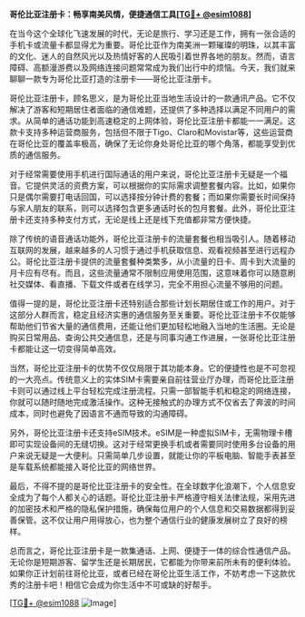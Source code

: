 **哥伦比亚注册卡：畅享南美风情，便捷通信工具[[TG💪+ @esim1088](https://t.me/s/esim1088)]**

在当今这个全球化飞速发展的时代，无论是旅行、学习还是工作，拥有一张合适的手机卡或流量卡都显得尤为重要。哥伦比亚作为南美洲一颗璀璨的明珠，以其丰富的文化、迷人的自然风光以及热情好客的人民吸引着世界各地的朋友。然而，语言障碍、高额漫游费以及网络连接问题常常成为我们出行中的烦恼。今天，我们就来聊聊一款专为哥伦比亚打造的注册卡——哥伦比亚注册卡。

哥伦比亚注册卡，顾名思义，是为哥伦比亚当地生活设计的一款通讯产品。它不仅解决了游客和短期居住者面临的通信难题，还提供了多种选择以满足不同用户的需求。从简单的通话功能到高速稳定的上网体验，哥伦比亚注册卡都能一一满足。这款卡支持多种运营商服务，包括但不限于Tigo、Claro和Movistar等，这些运营商在哥伦比亚的覆盖率极高，确保了无论你身处哥伦比亚的哪个角落，都能享受到优质的通信服务。

对于经常需要使用手机进行国际通话的用户来说，哥伦比亚注册卡无疑是一个福音。它提供灵活的资费方案，可以根据你的实际需求调整套餐内容。比如，如果你只是偶尔需要打电话回国，可以选择按分钟计费的套餐；而如果你需要长时间保持与家人朋友的联系，则可以选择包含更多通话时长的包月套餐。此外，哥伦比亚注册卡还支持多种支付方式，无论是线上还是线下充值都非常方便快捷。

除了传统的语音通话功能外，哥伦比亚注册卡的流量套餐也相当吸引人。随着移动互联网的发展，越来越多的人习惯于通过手机获取信息、观看视频甚至进行远程办公。哥伦比亚注册卡提供的流量套餐种类繁多，从小流量的日卡、周卡到大流量的月卡应有尽有。而且，这些流量通常不限制应用使用范围，这意味着你可以随意刷社交媒体、看直播、下载文件或者在线学习，完全不用担心流量不够用的问题。

值得一提的是，哥伦比亚注册卡还特别适合那些计划长期居住或工作的用户。对于这部分人群而言，稳定且经济实惠的通信服务至关重要。哥伦比亚注册卡不仅能够帮助他们节省大量的通信费用，还能让他们更加轻松地融入当地的生活圈。无论是购买日常用品、查询公共交通信息，还是与同事沟通工作进展，一张哥伦比亚注册卡都能让这一切变得简单高效。

当然，哥伦比亚注册卡的优势不仅仅局限于其功能本身。它的便捷性也是不可忽视的一大亮点。传统意义上的实体SIM卡需要亲自前往营业厅办理，而哥伦比亚注册卡则可以通过线上平台轻松完成注册流程。只需一部智能手机和稳定的网络连接，你就可以随时随地完成激活操作。这种无接触式的办理方式不仅省去了奔波的时间成本，同时也避免了因语言不通而导致的沟通障碍。

另外，哥伦比亚注册卡还支持eSIM技术。eSIM是一种虚拟SIM卡，无需物理卡槽即可实现设备间的无缝切换。这对于经常更换手机或者需要同时使用多台设备的用户来说无疑是一大便利。只需简单几步设置，就能让你的平板电脑、智能手表甚至是车载系统都能接入哥伦比亚的网络世界。

最后，不得不提的是哥伦比亚注册卡的安全性。在全球数字化浪潮下，个人信息安全成为了每个人都关心的话题。哥伦比亚注册卡严格遵守相关法律法规，采用先进的加密技术和严格的隐私保护措施，确保每位用户的个人信息和交易数据都得到妥善保管。这不仅让用户用得放心，也为整个通信行业的健康发展树立了良好的榜样。

总而言之，哥伦比亚注册卡是一款集通话、上网、便捷于一体的综合性通信产品。无论你是短期游客、留学生还是长期居民，它都能为你带来前所未有的便利体验。如果你正计划前往哥伦比亚，或者已经在哥伦比亚生活工作，不妨考虑一下这款优秀的注册卡吧！相信它会成为你生活中不可或缺的好帮手。

[[TG💪+ @esim1088](https://t.me/s/esim1088) ![Image](https://i.postimg.cc/4NQfJmqS/Snipaste-2025-05-13-00-14-12.png)]